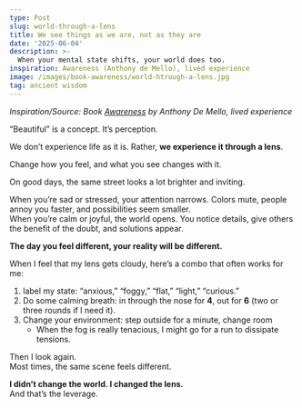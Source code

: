 ```yaml
---
type: Post
slug: world-through-a-lens
title: We see things as we are, not as they are
date: '2025-06-04'
description: >-
  When your mental state shifts, your world does too.
inspiration: Awareness (Anthony de Mello), lived experience
image: /images/book-awareness/world-htrough-a-lens.jpg
tag: ancient wisdom
---
```



*Inspiration/Source: Book <a href="https://www.goodreads.com/book/show/48528524-awareness" target="_blank" rel="noopener">Awareness</a> by Anthony De Mello, lived experience* 

“Beautiful” is a concept. It’s perception.  

We don’t experience life as it is. Rather, **we experience it through a lens**.

Change how you feel, and what you see changes with it.

On good days, the same street looks a lot brighter and inviting.

When you’re sad or stressed, your attention narrows. Colors mute, people annoy you faster, and possibilities seem smaller.  
When you’re calm or joyful, the world opens. You notice details, give others the benefit of the doubt, and solutions appear.

**The day you feel different, your reality will be different.**

When I feel that my lens gets cloudy, here’s a combo that often works for me:

1. label my state: “anxious,” “foggy,” “flat,” “light,” “curious.”
2. Do some calming breath: in through the nose for **4**, out for **6** (two or three rounds if I need it).
3. Change your environment: step outside for a minute, change room  
   - When the fog is really tenacious, I might go for a run to dissipate tensions.

Then I look again.  
Most times, the same scene feels different.

**I didn’t change the world. I changed the lens.**  
And that’s the leverage.
